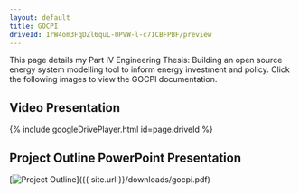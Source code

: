 ```yaml
---
layout: default
title: GOCPI
driveId: 1rW4om3FqDZl6quL-0PVW-l-c71CBFPBF/preview
---
```


This page details my Part IV Engineering Thesis: Building an open source energy system modelling tool to inform energy investment and policy. Click the following images to view the GOCPI documentation.

## Video Presentation

{% include googleDrivePlayer.html id=page.driveId %}

## Project Outline PowerPoint Presentation

[![Project Outline](/assets/images/gocpi-project-outline.png)]({{ site.url }}/downloads/gocpi.pdf)






